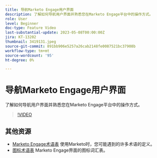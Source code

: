 ```yaml
---
title: 导航Marketo Engage用户界面
description: 了解如何导航用户界面并熟悉您在Marketo Engage平台中的操作方式。
role: User
level: Beginner
doc-type: Feature Video
last-substantial-update: 2023-05-08T00:00:00Z
jira: KT-13202
thumbnail: 3419131.jpeg
source-git-commit: 891bb906e5257a26cab2148fe0087521bc37908b
workflow-type: tm+mt
source-wordcount: '95'
ht-degree: 0%

---
```



# 导航Marketo Engage用户界面

了解如何导航用户界面并熟悉您在Marketo Engage平台中的操作方式。

>[!VIDEO](https://video.tv.adobe.com/v/3419131/?learn=on)

## 其他资源

* [Marketo Engage术语表](https://experienceleague.adobe.com/docs/marketo/using/getting-started-with-marketo/marketo-glossary.html?lang=en)
使用Marketo时，您可能遇到的许多术语的定义。
* [图标术语表](https://experienceleague.adobe.com/docs/marketo/using/product-docs/marketo-engage-modern-ux/icon-glossary.html?lang=en)
Marketo Engage界面的图标词汇表。
